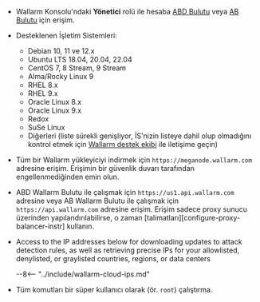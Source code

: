 * Wallarm Konsolu'ndaki **Yönetici** rolü ile hesaba [ABD Bulutu](https://us1.my.wallarm.com/) veya [AB Bulutu](https://my.wallarm.com/) için erişim.
* Desteklenen İşletim Sistemleri:

    * Debian 10, 11 ve 12.x
    * Ubuntu LTS 18.04, 20.04, 22.04
    * CentOS 7, 8 Stream, 9 Stream
    * Alma/Rocky Linux 9
    * RHEL 8.x
    * RHEL 9.x
    * Oracle Linux 8.x
    * Oracle Linux 9.x
    * Redox
    * SuSe Linux
    * Diğerleri (liste sürekli genişliyor, İS'nizin listeye dahil olup olmadığını kontrol etmek için [Wallarm destek ekibi](mailto:support@wallarm.com) ile iletişime geçin)

* Tüm bir Wallarm yükleyiciyi indirmek için `https://meganode.wallarm.com` adresine erişim. Erişimin bir güvenlik duvarı tarafından engellenmediğinden emin olun.
* ABD Wallarm Bulutu ile çalışmak için `https://us1.api.wallarm.com` adresine veya AB Wallarm Bulutu ile çalışmak için `https://api.wallarm.com` adresine erişim. Erişim sadece proxy sunucu üzerinden yapılandırılabilirse, o zaman [talimatları][configure-proxy-balancer-instr] kullanın.
* Access to the IP addresses below for downloading updates to attack detection rules, as well as retrieving precise IPs for your allowlisted, denylisted, or graylisted countries, regions, or data centers

    --8<-- "../include/wallarm-cloud-ips.md"
* Tüm komutları bir süper kullanıcı olarak (ör. `root`) çalıştırma.